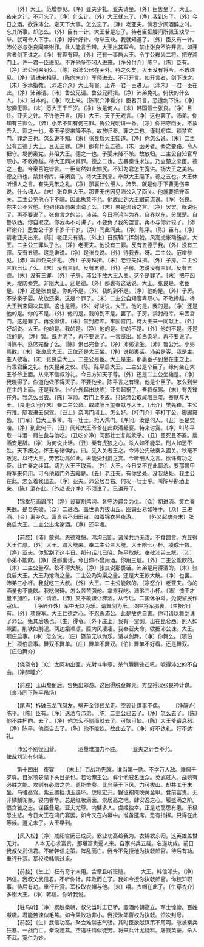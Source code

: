 <!-- { "loadSidebar": true } -->
　　〔外〕大王。范增参见。〔净〕亚夫少礼。亚夫请坐。〔外〕臣吿坐了。大王。夜来之计。不可忘了。〔净〕什么计。〔外〕大王就忘了。〔净〕我到忘了。〔外〕今日之酒。欲诛沛公。定天下大事。怎么忘了。〔净〕老亚夫。倘若少间酒醉之时。忘其所事。却怎么。〔外〕臣有一计。大王若是忘了。待老臣把腰间所佩玉玦举一举。就可令人下手。〔净〕好计好计。你举玉玦。我就知道了。〔外〕臣又有一计。沛公必与张良同来谢罪。此人能言舌辨。大王出其军令。禁止张良不许开言。如开言者剑下诛之。〔净〕有理有理。〔外〕还有一事启大王。令丁公雍齿二将。把守鸿门上。许一君一臣进见。不许他多带闲人进来。〔净分付介〕陈平。〔陈〕臣有。〔净〕沛公可来到么。〔陈〕那沛公已在关外。待之久矣。大王没有将令。不敢进见。〔净〕请进来相见。〔陈向末介〕军师进去。不可开言。如开言者。剑下诛之。〔末〕多承指教。〔沛进介众〕大王有旨。止许一君一臣进见。〔沛末〕一君一臣在此。〔净〕沛弟请。〔沛〕鲁公兄请。鲁公兄拜揖。〔净〕沛弟免礼。俯伏的什么人。〔末〕进本的。〔净〕取上来。〔陈取介净看介〕臣若开言。恐遭剑下诛。〔净〕恕卿无罪。〔末〕愿大王千千岁。〔净〕汝是何人。〔末〕韩国信士张良。〔净〕且住。亚夫之计。不许他开言。〔陈〕大王。天子无戏言。〔净〕这也罢了。沛弟。你知有三罪么。〔沛〕小弟不知有何三罪。鲁公兄明讲一番。〔净〕你把守函关。不放吾入。罪之一也。秦王子婴来降不杀。故放归秦。罪之二也。谨封府库。锁禁宫门。罪之三也。怎么说不知。〔末〕张良启大王知道。〔净〕你怎么说。〔末〕二主公有五德于大王。且无三罪。〔净〕那有什么五德。〔末〕函关者。秦之要路。令人把守。堤防秦党。非阻大王。德之一也。子婴来降不杀。故放归。二主公自知官卑职小。不敢搀越。待大王同决其罪。德之二也。去暴秦诛求法。乃立楚之忠臣。德之三也。今秦百姓皆言。一臣尙然如此恤民。不知为君怎生宽洪。扬大王之美名。德之四也。禁封府库。牢闭宫门。待大王到来。奉献大王麾下。德之五也。大王休听细人之言。有失兄弟之礼。〔净〕那裏什么细人。沛弟。就是你手下曹无伤来说。什么细人。〔末〕张良启大王。那曹无伤因见沛公入了函关。他就要把守函关。二主公见他心下不端。因此执意不允。他故此到大王跟前流谤。〔净〕张良。你主公不容他。他到我跟前来流谤了么。〔末〕果是流谤之言。〔净〕罢罢。旣说明了。再不要说了。张良言之的当。沛弟。今日将鸿沟为界。自界以东。分属楚。自鲁以西。你自取之。你我再不可讲了。不要负了我的盟言。再不与你计较了。〔沛拜谢介〕愿鲁公千岁千岁千千岁。〔净〕同此同此。〔净〕陈平。〔陈〕臣有。〔净〕请老亚夫出来。〔陈〕老亚夫有请。〔外上〕日照辕门挥剑戟。风高虎帐动旌旗。大王。二主公三罪认了么。〔净〕老亚夫。他没有三罪。反有五德于我。〔外〕没有三罪。反有五德。这是谁说。〔净〕是张良说。〔外〕待我去。呀。二主公。范增参见。〔沛〕军师亚夫少礼。〔外〕子房拜揖。〔末〕老亚夫拜揖。〔外〕子房。二主公三罪已认了么。〔末〕没有三罪。反有五德。〔外〕子房。怎说没有三罪。反有五德。〔末〕没有三罪。〔外〕子房。沛公不放大王入关。这个是罪了。〔末〕把守函关。堤防秦党。非阻大王。还是德。〔外〕那裏有这话说。大王。张良是。老臣是。〔净〕还是张良是。你的不是。〔外〕我的到不是。〔净〕他的是。〔外〕子房。不杀秦子婴。故放还秦。这是个罪了。〔末〕二主公自知官卑职小。不敢搀越。待大王到来同决其罪。这也是德。〔外〕好胡说。大王。他的是。我的是。〔净〕还是他的是。你的不是。〔外〕他的是。我的到不是。罢了。子房。禁封府库。牢固宫门。这是罪了。再没得讲。〔末〕禁封府库。牢固宫门。待大王来一同献上。〔外〕好胡说。大王。他的是。我的是。〔净〕他的是。你的不是。〔外〕他的不是。还是我的是。〔净〕罢。旣讲明了。再不要说了。一言旣出。如白染皂。再不要说了。叫陈平。筵席完备了么。〔陈〕俱已完备了。〔净〕沛弟请坐。〔沛〕鲁公兄。小弟焉敢。〔末〕张良启大王。正位还是大王坐。〔净〕说那裏话。沛弟是客。我是主。主人敬客。〔末〕张良启大王。二主公是臣。大王是主。那裏臣子到坐在主之上。有乖君臣之礼。有失昆弟之仪。〔陈〕陈平启大王。二主公是个臣了。缘何坐在大王爷爷上面。从来不信叔孙礼。今日方知天子尊。〔外〕还是二主公坐纔是。〔净〕我晓得了。你道他做不得天子。不要他坐。陈平言之有理。他是个臣子。怎么到坐在主的上面。还是我坐。〔坐介外起出玦陈〕亚夫起祸了。吾将保驾。〔末〕有先锋在外。我怎么出去。〔陈〕军师。若门上不放。只说沛公取咸阳玉玺。奉献与大王。〔良走众问介末〕奉二主公命。取咸阳玉玺奉献与大王。〔出介〕樊先锋。主公有难。随我进去保驾。〔丑上〕奈鸿门闭上。怎么好。〔打门介〕拳打丁公。脚踢雍齿。〔门军〕启大王爷爷。有一壮士。抢入鸿门。〔净问〕汝是何人。〔丑〕臣是樊哙。〔净〕到此何干。〔丑〕闻知大王爷爷在此飮酒赴宴。特来讨赏。〔净〕叫陈平取一斗酒一肩生彘与他吃。〔丑吃介净〕问那壮士复能飮乎。〔丑〕臣死且不避。巵酒安足辞。〔净〕为何说此话。〔丑〕秦有虎狼之心。杀人如不能举。刑人如恐不胜。天下叛之。怀王与诸侯约。曰。先入关者王之。今沛公先破秦入函关。秋毫不敢犯。以待大王。劳苦功高如此。未能受封爵之赏。今听细人之言。欲诛有功之臣。此亡秦之续耳。切为大王不取焉。〔外〕大王。今日又不在此厮杀。要那带甲将军来何用。可令他辕门外去纔是。〔丑〕老亚夫。有你坐处。没我站处。我主公在此。怎么着我出去。〔净〕亚夫。沛公居吾右。何况一壮士乎。叫陈平斟酒上来。〔陈〕酒在此。〔外趋语介净〕不须说了。已讲开了。 

　　【锦堂犯画眉序】〔净〕设宴割鸿沟。各守边疆免为仇。〔众〕初进酒。笑亡秦失鹿。是吾先收。〔众〕二进酒。盖世勇力拔山丘。图霸业易如唾手。〔众〕三进酒。〔合〕离乡久。富贵若不归田亩。如着锦衣黑夜游。 
　　〔外又起玦介末〕张良启大王。二主公出席谢酒。〔净〕还早哩。 

　　【前腔】〔沛〕蒙宥。恩德难酬。鸿沟已割。诸侯共约无谬。不食盟言。方显得大王仁厚。〔外〕大王。取大觥来。奉二主公三大觥。大王陪七小杯。凑成十数。〔净〕亚夫。你絮刮了这半日。那句话儿已晓。陈平取觥。奉敬沛弟三觥。〔沛〕小弟不能飮。〔净〕说那裏话。今日你不曾用酒。你用三觥。〔外〕二主公能飮的。〔末〕二主公量窄。飮不得大觥。〔净〕张良说那裏话。沛弟是用得酒的。〔末〕张良启大王。大王乃沧海之量。二主公乃沟渠之量。还是大王飮大觥。〔净〕也罢。沛弟三小杯。我就吃三大觥。〔外〕大王。二主公能飮的。〔净怒介〕老亚夫。你的酒量也不能飮。我吃何碍。怎么苦苦强他。拿来我吃。沛弟三小杯。〔沛〕愧不才量不加胜。〔净〕请酒。〔沛〕又不敢谦让辞酒。从今后。二国休争斗。免使黎民作寇仇。 
　　〔净醉介外〕军中无以为乐。请舞剑为乐。项庄将军那裏。〔生扮介〕有。〔外〕项将军。大王仁德之心。不忍杀沛公。此是放虎自害。你可请以舞剑诛了沛公。免其后患也。〔生〕得令。〔外下庄上〕我有一宝剑。出在昆仑西。照人如照面。削铁如削泥。两边霜凛凛。匣内风凄凄。我奉亚夫命。欲把沛公诛。大王。项庄启事。〔净〕怎么说。〔庄〕筵前无以为乐。请以剑舞。〔净〕你舞么。〔项伯上〕项伯启事。舞双不舞单。〔庄〕舞单不舞双。〔伯〕舞单不好看。还是舞双。〔庄伯舞介〕 

　　【侥侥令】〔众〕太阿初出匣。光射斗牛寒。杀气腾腾锋芒吼。唬得沛公的不自由。〔净醉睡介〕 

　　【前腔】玉山颓倒后。吿免出郊游。这回得脱金蝉壳。方显得汉张良神计谋。〔良沛同下陈平吊场〕 

　　【尾声】拆破玉龙飞凤友。劈开金锁蛟龙走。空设计谋事不偶。 
　　〔净醒介〕陈平。〔陈〕臣有。〔净〕送酒与沛弟。〔陈〕二主公已去了。〔净〕怎么去了。〔陈〕他不胜杯酌。去了。〔净〕他怎么不别而就去了。可恼可恼。〔陈〕大王爷请息怒。〔净〕陈平。他径自去了。〔陈〕他不能飮。故此去了。〔净〕好不达礼。好不达礼。 

　　沛公不别径回营。　　　　酒量难加力不胜。 
　　亚夫之计吾不允。　　　　怯哉刘沛有何能。 

　　第十四出　夜宴 
　　〔末上〕百战功先就。谁当第一勋。不学万人敌。难居千岁尊。自家项楚麾下头目是也。若论俺主公。眞个他威名压众。英武过人。战则有必胜之能。攻则有必取之势。勇能举鼎。比乌获于下风。力可拔山。却共工于末坐。乌骓高驾。紫云缰摇动玉连环。虎帐宏开。锦征袍掩映黄金甲。食前富贵。无非鳞鯆驼峯。寝内奢华。总是红妆满面。崇居高之地。肆安逸之心。履盛满之阶。偎贪饕之志。谋臣叠足。亚夫尤尊。内嬖多人。虞姬独幸。正是功高思有患。乐极恐生悲。今日大王在鸿门宴罢。如今又在内幕中。准备筵席。恐有指挥。只得在此等候。道尤未了。大王早到。 

　　【风入松】〔净〕咸阳宫阙已成灰。霸业功高趁我为。衣锦欲东归。这英雄盖世无对。 
　　人本无心求富贵。那堪富贵逼人来。自家兴兵五载。名遂功成。前日我叔父武信君。不听韩信之策。阵乱而亡。我今不免授他为执戟郞官。待后有功。重行升赏。军校唤韩信过来。 

　　【前腔】〔生上〕枉有奇才未用。含章且听班随。 
　　大王。韩信叩头。〔净〕韩信。我叔父武信君。不听你计。阵败而亡了。我如今授你执戟郞官。你权知职事。待后有功。重行升赏。军校取衣帽与他。〔末〕嗄。衣帽在此了。〔生穿衣介〕多谢大王。〔净〕韩信。你听我说。 

　　【驻马听】〔净〕累胜秦朝。叔父当时志已骄。置酒终朝高立。军士惶惶。百姓嗷嗷。君能苦谏似毛焦。如今果败功非小。我授汝郞曹权为执戟。资次封号。 
　　【前腔】〔生〕武信功高。聚会难禁志气骄。其时臣欲献谋策不用呵。忽被秦兵狂暴。一战而亡。秦没蓬蒿。空追枉悔似徒劳。将来兵计尤疑料。屠戮英豪。杀人不武。宽仁为妙。 
